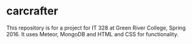 # carcrafter

This repository is for a project for IT 328 at Green River College, Spring 2016.  It uses Meteor, MongoDB and HTML and CSS for functionality.
